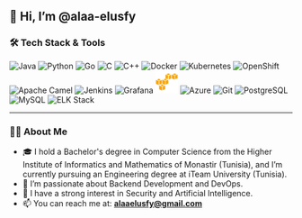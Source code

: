 ## 👋 Hi, I’m @alaa-elusfy

### 🛠️ Tech Stack & Tools

<p align="left">
  <!-- Languages -->
  <img src="https://cdn.jsdelivr.net/gh/devicons/devicon/icons/java/java-original.svg" alt="Java" width="40" height="40"/>
  <img src="https://cdn.jsdelivr.net/gh/devicons/devicon/icons/python/python-original.svg" alt="Python" width="40" height="40"/>
  <img src="https://cdn.jsdelivr.net/gh/devicons/devicon/icons/go/go-original.svg" alt="Go" width="40" height="40"/>
  <img src="https://cdn.jsdelivr.net/gh/devicons/devicon/icons/c/c-original.svg" alt="C" width="40" height="40"/>
  <img src="https://cdn.jsdelivr.net/gh/devicons/devicon/icons/cplusplus/cplusplus-original.svg" alt="C++" width="40" height="40"/>

  <!-- DevOps & Middleware -->
  <img src="https://cdn.jsdelivr.net/gh/devicons/devicon/icons/docker/docker-original.svg" alt="Docker" width="40" height="40"/>
  <img src="https://cdn.jsdelivr.net/gh/devicons/devicon/icons/kubernetes/kubernetes-plain.svg" alt="Kubernetes" width="40" height="40"/>
  <img src="https://upload.wikimedia.org/wikipedia/commons/3/3d/OpenShift-LogoType.svg" alt="OpenShift" width="80" height="40"/>
  <img src="https://www.svgrepo.com/show/353403/apache-camel.svg" alt="Apache Camel" width="40" height="40"/>
  <img src="https://cdn.jsdelivr.net/gh/devicons/devicon/icons/jenkins/jenkins-original.svg" alt="Jenkins" width="40" height="40"/>
  <img src="https://upload.wikimedia.org/wikipedia/commons/3/3b/Grafana_icon.svg" alt="Grafana" width="40" height="40"/>

  <!-- Cloud -->
  <img src="https://raw.githubusercontent.com/devicons/devicon/master/icons/amazonwebservices/amazonwebservices-original.svg" alt="AWS" width="40" height="40"/>
  <img src="https://cdn.jsdelivr.net/gh/devicons/devicon/icons/azure/azure-original.svg" alt="Azure" width="40" height="40"/>

  <!-- Version Control -->
  <img src="https://cdn.jsdelivr.net/gh/devicons/devicon/icons/git/git-original.svg" alt="Git" width="40" height="40"/>

  <!-- Databases -->
  <img src="https://cdn.jsdelivr.net/gh/devicons/devicon/icons/postgresql/postgresql-original.svg" alt="PostgreSQL" width="40" height="40"/>
  <img src="https://cdn.jsdelivr.net/gh/devicons/devicon/icons/mysql/mysql-original.svg" alt="MySQL" width="40" height="40"/>
  <img src="https://upload.wikimedia.org/wikipedia/commons/0/06/Elastic_stack_logo.svg" alt="ELK Stack" width="80" height="40"/>
</p>

---

### 🧑‍🎓 About Me

- 🎓 I hold a Bachelor's degree in Computer Science from the Higher Institute of Informatics and Mathematics of Monastir (Tunisia), and I’m currently pursuing an Engineering degree at iTeam University (Tunisia).
- 👀 I’m passionate about Backend Development and DevOps.
- 🌱 I have a strong interest in Security and Artificial Intelligence.
- 📫 You can reach me at: **alaaelusfy@gmail.com**

